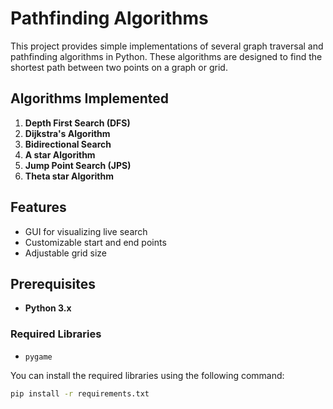 # Pathfinding Algorithms

This project provides simple implementations of several graph traversal and pathfinding algorithms in Python. These algorithms are designed to find the shortest path between two points on a graph or grid.

## Algorithms Implemented
1. **Depth First Search (DFS)**
2. **Dijkstra's Algorithm**
3. **Bidirectional Search**
4. **A star Algorithm**
5. **Jump Point Search (JPS)**
6. **Theta star Algorithm**

## Features
- GUI for visualizing live search
- Customizable start and end points
- Adjustable grid size

## Prerequisites
- **Python 3.x**

### Required Libraries
- `pygame`

You can install the required libraries using the following command:

```bash
pip install -r requirements.txt
